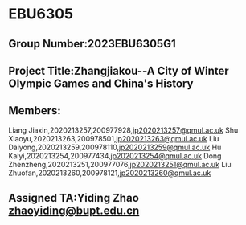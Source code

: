 # EBU6305
## Group Number:2023EBU6305G1
## Project Title:Zhangjiakou--A City of Winter Olympic Games and China's History
## Members:
Liang Jiaxin,2020213257,200977928,jp2020213257@qmul.ac.uk
Shu Xiaoyu,2020213263,200978501,jp2020213263@qmul.ac.uk
Liu Daiyong,2020213259,200978110,jp2020213259@qmul.ac.uk
Hu Kaiyi,2020213254,200977434,jp2020213254@qmul.ac.uk
Dong Zhenzheng,2020213251,200977076,jp2020213251@qmul.ac.uk
Liu Zhuofan,2020213260,200978121,jp2020213260@qmul.ac.uk
## Assigned TA:Yiding Zhao zhaoyiding@bupt.edu.cn
